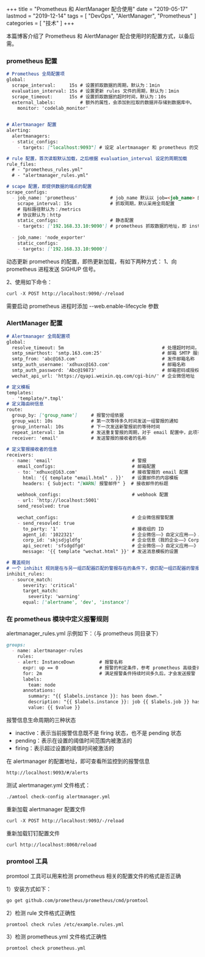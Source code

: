 +++
title = "Prometheus 和 AlertManager 配合使用"
date = "2019-05-17"
lastmod = "2019-12-14"
tags = [
    "DevOps",
    "AlertManager",
    "Prometheus"
]
categories = [
    "技术"
]
+++

本篇博客介绍了 Prometheus 和 AlertManager 配合使用时的配置方式，以备后需。

<!--more-->

### prometheus 配置
```markdown
# Prometheus 全局配置项
global:
  scrape_interval:     15s # 设置抓取数据的周期，默认为：1min
  evaluation_interval: 15s # 设置更新 rules 文件的周期，默认为：1min
  scrape_timeout:      15s # 设置抓取数据的超时时间，默认为：10s
  external_labels:         # 额外的属性，会添加到拉取的数据并存储到数据库中。
    monitor: 'codelab_monitor' 
  

# Alertmanager 配置
alerting:
  alertmanagers:
  - static_configs:
    - targets: ["localhost:9093"] # 设定 alertmanager 和 prometheus 的交互接口，也就是 alertmanager 监听的 IP 地址和端口。

# rule 配置，首次读取默认加载，之后根据 evaluation_interval 设定的周期加载
rule_files:
  # - "prometheus_rules.yml"
  # - "alertmanager_rules.yml"

# scape 配置，即提供数据的端点的配置
scrape_configs:
  - job_name: 'prometheus'            # job_name 默认以 job=<job_name> 的形式写入时间序列的标签之中，可以用于查询使用
    scrape_interval: 15s              # 抓取周期，默认采用全局配置
    # 指标路径默认为：/metrics 
    # 协议默认为：http 
    static_configs:                   # 静态配置
    - targets: ['192.168.33.10:9090'] # prometheus 抓取数据的地址，即 instance 实例项
    
  - job_name: 'node_exporter'
    static_configs:
    - targets: ['192.168.33.10:9000']    
```
动态更新 prometheus 的配置，即热更新加载，有如下两种方式：
1、向 prometheus 进程发送 SIGHUP 信号。

2、使用如下命令：
```markdown
curl -X POST http://localhost:9090/-/reload
```
需要启动 prometheus 进程时添加 --web.enable-lifecycle 参数

### AlertManager 配置
```markdown
# Alertmanager 全局配置项
global:
  resolve_timeout: 5m                                    # 处理超时时间，默认为：5min
  smtp_smarthost: 'smtp.163.com:25'                      # 邮箱 SMTP 服务器
  smtp_from: 'abc@163.com'                               # 发件邮箱名称
  smtp_auth_username: 'xdhuxc@163.com'                   # 邮箱名称
  smtp_auth_password: 'Abc@19873'                        # 邮箱密码或授权码
  wechat_api_url: 'https://qyapi.weixin.qq.com/cgi-bin/' # 企业微信地址

# 定义模板
templates:
  - 'template/*.tmpl'
# 定义路由树信息
route:
  group_by: ['group_name']     # 报警分组依据
  group_wait: 10s              # 第一次等待多久时间发送一组警报的通知
  group_internal: 10s          # 下一次发送新警报前的等待时间
  repeat_interval: 1m          # 发送重复警报的周期，对于 email 配置中，此项不可以设置过低，否则将会由于邮件发送太过频繁，被 SMTP 服务器拒绝
  receiver: 'email'            # 发送警报的接收者的名称
  
# 定义警报接收者的信息
receivers:
  - name: 'email'                             # 警报
    email_configs:                            # 邮箱配置
    - to: 'xdhuxc@163.com'                    # 接收警报的 email 配置
      html: '{{ template "email.html" . }}'   # 设置邮件的内容模板
      headers: { Subject: "[WARN] 报警邮件" }  # 接收邮件的标题
      
    webhook_configs:                          # webhook 配置
    - url: 'http://localhost:5001'
    send_resolved: true
    
    wechat_configs:                           # 企业微信报警配置
    - send_resovled: true
      to_party: '1'                           # 接收组的 ID
      agent_id: '1022321'                     # 企业微信——》自定义应用——》AgentID
      corp_id: 'skjsdjgldfg'                  # 企业信息（我的企业——》CorpID【在底部】）
      api_secret: 'sfsdgdfgd'                 # 企业微信——》自定义应用——》Secret
      message: '{{ template "wechat.html" }}' # 发送消息模板的设置

# 覆盖规则
# 一个 inhibit 规则是在与另一组匹配器匹配的警报存在的条件下，使匹配一组匹配器的警报失效的规则，两个警报必须具有一组相同的标签
inhibit_rules:
  - source_match:
      severity: 'critical'
      target_match:
        severity: 'warning'
      equal: ['alertname', 'dev', 'instance']
```

### 在 prometheus 模块中定义报警规则

alertmanager_rules.yml 示例如下：（与 prometheus 同目录下）
```markdown
groups:
  - name: alertmanager-rules
    rules:
    - alert: InstanceDown         # 报警名称
      expr: up == 0               # 报警的判定条件，参考 prometheus 高级查询来设定
      for: 2m                     # 满足报警条件持续时间多久后，才会发送报警
      labels:
        team: node
      annotations:
        summary: "{{ $labels.instance }}: has been down."
        description: "{{ $labels.instance }}: job {{ $labels.job }} has been down."
        value: {{ $value }}
```

报警信息生命周期的三种状态

* inactive：表示当前报警信息既不是 firing 状态，也不是 pending 状态
* pending：表示在设置的阈值时间范围内被激活的
* firing：表示超过设置的阈值时间被激活的

在 alertmanager 的配置地址，即可查看所监控到的报警信息
```markdown
http://localhost:9093/#/alerts
```

测试 alertmanager.yml 文件格式：
````markdown
./amtool check-config alertmanager.yml
````
重新加载 alertmanager 配置文件
```markdown
curl -X POST http://localhost:9093/-/reload
```
重新加载钉钉配置文件
```markdown
curl http://localhost:8060/reload
```

### promtool 工具

promtool 工具可以用来检测 prometheus 相关的配置文件的格式是否正确

1）安装方式如下：
```markdown
go get github.com/prometheus/prometheus/cmd/promtool
```

2）检测 rule 文件格式正确性
```markdown
promtool check rules /etc/example.rules.yml
```

3）检测 prometheus.yml 文件格式正确性
```markdown
promtool check prometheus.yml
```

